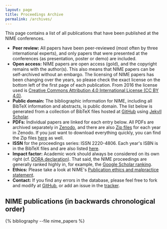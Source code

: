 ```yaml
---
layout: page
title: Proceedings Archive
permalink: /archives/
---
```


This page contains a list of all publications that have been published at the NIME conferences.

* **Peer review:** All papers have been peer-reviewed (most often by three international experts), and only papers that were presented at the conferences (as presentation, poster or demo) are included.
* **Open access:** NIME papers are open access (gold), and the copyright remains with the author(s). This also means that NIME papers can be self-archived without an embargo. The licensing of NIME papers has been changing over the years, so please check the exact license on the bottom left of the first page of each publication. From 2016 the license used is [Creative Commons Attribution 4.0 International License (CC BY 4.0)](https://creativecommons.org/licenses/by/4.0/).
* **Public domain:** The bibliographic information for NIME, including all BibTeX information and abstracts, is public domain. The list below is generated from a collection of BibTeX files hosted at [GitHub](https://github.com/NIME-conference/NIME-bibliography) using [Jekyll Scholar](https://gist.github.com/roachhd/ed8da4786ba79dfc4d91).
* **PDFs:** Individual papers are linked for each entry below. All PDFs are archived separately in [Zenodo](https://www.zenodo.org/communities/nime_conference/), and there are also [Zip files](https://zenodo.org/communities/nime_conference_archive/?page=1&size=20) for each year in Zenodo. If you just want to download everything quickly, you can find the Zip files [here](https://www.uio.no/ritmo/english/people/management/alexanje/research/nime/proceedings/) as well. 
* **ISSN** for the proceedings series: ISSN 2220-4806. Each year's ISBN is in the BibTeX files and are also listed [here]({{site.baseurl}}/archives/proceedings-isbn/).
* **Impact factor:** Academic work should always be considered on its own right (cf. [DORA declaration](https://sfdora.org/)). That said, the NIME proceedings are generally ranked highly in, for example, the [Google Scholar ranking](https://scholar.google.com/citations?view_op=top_venues&hl=en&vq=hum_musicmusicology).
* **Ethics:** Please take a look at NIME's [Publication ethics and malpractice statement](http://www.nime.org/archives/publication-ethics-and-malpractice-statement/).
* **Contact:** If you find any errors in the database, please feel free to fork and modify at [GitHub](https://github.com/NIME-conference/NIME-bibliography), or add an issue in the [tracker](https://github.com/NIME-conference/NIME-bibliography/issues).

## NIME publications (in backwards chronological order)

{% bibliography --file nime_papers %}

<script>
// map our commands to the classList methods
const fnmap = {
  'toggle': 'toggle',
    'show': 'add',
    'hide': 'remove'
};
const collapse = (selector, cmd) => {
  const targets = Array.from(document.querySelectorAll(selector));
  targets.forEach(target => {
    target.classList[fnmap[cmd]]('show');
  });
}

// Grab all the trigger elements on the page
const triggers = Array.from(document.querySelectorAll('[data-toggle="collapse"]'));
// Listen for click events, but only on our triggers
window.addEventListener('click', (ev) => {
  const elm = ev.target;
  if (triggers.includes(elm)) {
    const selector = elm.getAttribute('data-target');
    collapse(selector, 'toggle');
  }
}, false);
</script>
